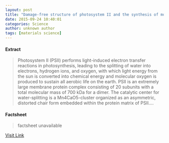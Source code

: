 ```yaml
---
layout: post
title: "Damage-free structure of photosystem II and the synthesis of model compounds for water-oxidation"
date: 2015-09-24 10:40:01
categories: Science
author: unknown author
tags: [materials science]
---
```



#### Extract
>Photosystem II (PSII) performs light-induced electron transfer reactions in photosynthesis, leading to the splitting of water into electrons, hydrogen ions, and oxygen, with which light energy from the sun is converted into chemical energy and molecular oxygen is produced to sustain all aerobic life on the earth. PSII is an extremely large membrane protein complex consisting of 20 subunits with a total molecular mass of 700 kDa for a dimer. The catalytic center for water-splitting is a Mn4CaO5-cluster organized as an asymmetric, distorted chair form embedded within the protein matrix of PSII....

#### Factsheet
>factsheet unavailable

[Visit Link](http://phys.org/news/2015-09-damage-free-photosystem-ii-synthesis-compounds.html)


